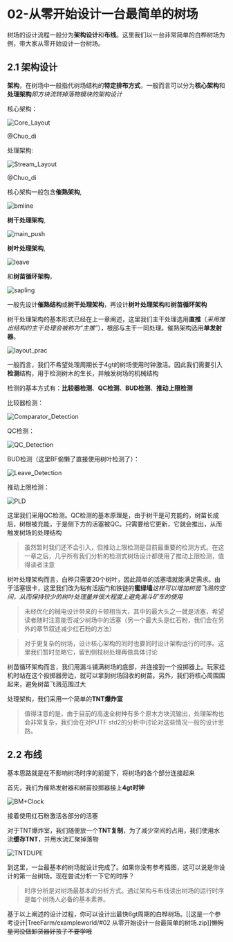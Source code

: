 # 02-从零开始设计一台最简单的树场

树场的设计流程一般分为**架构设计**和**布线**。这里我们以一台非常简单的白桦树场为例，带大家从零开始设计一台树场。

## 2.1 架构设计

**架构**，在树场中一般指代树场结构的**特定排布方式**，一般而言可以分为**核心架构**和**处理架构***即方块流转掉落物模块的架构设计*

核心架构：

![Core_Layout](./img/Core_Layout.png)

@Chuo_di

处理架构:

![Stream_Layout](./img/Stream_Layout.png)

@Chuo_di

核心架构一般包含**催熟架构**,

![bmline](./img/bmline.png)

**树干处理架构**,

![main_push](./img/MainPush_Layout.png)

**树叶处理架构**,

![leave](./img/leave.png)

和**树苗循环架构**，

![sapling](./img/Saplingrecyc.png)

一般先设计**催熟结构**或**树干处理架构**，再设计**树叶处理架构**和**树苗循环架构**

树干处理架构的基本形式已经在上一章阐述，这里我们主干处理选用**直推**（*采用推出结构的主干处理会被称为“主推”*），根部与主干一同处理。催熟架构选用**单发射器**。

![layout_prac](./img/layout_prac.png)

一般而言，我们不希望处理周期长于4gt的树场使用时钟激活。因此我们需要引入**检测**结构，用于检测树木的生长，并触发树场的机械结构

检测的基本方式有：**比较器检测**、**QC检测**、**BUD检测**、**推动上限检测**

比较器检测：

![Comparator_Detection](./img/Comparator_Detect.png)

QC检测：

![QC_Detection](./img/QC_Detection.png)

BUD检测（这里BF偷懒了直接使用树叶检测了）：

![Leave_Detection](./img/Leave_Detection.png)

推动上限检测：

![PLD](./img/TreeFarm_PushLimitDetect.png)

这里我们采用QC检测。QC检测的基本原理是，由于树干是可充能的，树苗长成后，树根被充能，于是侧下方的活塞被QC。只需要给它更新，它就会推出，从而触发树场的处理结构

>虽然暂时我们还不会引入，但推动上限检测是目前最重要的检测方式。在这一章之后，几乎所有我们分析的检测式树场设计都使用了推动上限检测，值得读者注意

树叶处理架构而言，白桦只需要20个树叶，因此简单的活塞墙就能满足需求。由于活塞很卡，这里我们改为粘有活版门和铁链的**蜜绿墙***这样可以增加树苗飞溅的空间，从而保持较少的树叶处理量并很大程度上避免漏斗矿车的使用*

>未经优化的械电设计带来的卡顿相当大，其中的最大头之一就是活塞，希望读者随时注意能否减少树场中的活塞（另一个最大头是红石粉，我们会在另外的章节叙述减少红石粉的方法）

>对于更复杂的树场，设计核心架构的同时也要同时设计架构运行的时序。这里我们暂时忽略它，留到侧枝树处理再做具体讨论

树苗循环架构而言，我们用漏斗铺满树场的底部，并连接到一个投掷器上。玩家挂机时站在这个投掷器旁边，就可以拿到树场回收的树苗。另外，我们将核心周围围起来，避免树苗飞溅范围过大

处理架构，我们采用一个简单的**TNT爆炸室**

>值得注意的是，由于目前的高速全树种有多个原木方块流输出，处理架构也会非常复杂，我们会在对PUTF std2的分析中讨论对这些情况一般的设计思路。

## 2.2 布线

基本思路就是在不影响树场时序的前提下，将树场的各个部分连接起来

首先，我们为催熟发射器和树苗投掷器接上**4gt时钟**

![BM+Clock](./img/BM+4gtclock.png)

接着使用红石粉激活各部分的活塞

对于TNT爆炸室，我们随便放一个**TNT复制**，为了减少空间的占用，我们使用水流**缓存TNT**，并用水流汇聚掉落物

![TNTDUPE](./img/TNT复制与水流缓存.png)

到这里，一台最基本的树场就设计完成了。如果你没有参考插图，这可以说是你设计的第一台树场。现在尝试分析一下它的时序？

>时序分析是对树场最基本的分析方式。通过架构与布线读出树场的运行时序是每个树场人必备的基本素养。

基于以上阐述的设计过程，你可以设计出最快6gt周期的白桦树场。[[这是一个参考设计|TreeFarm/exampleworld/#02 从零开始设计一台最简单的树场.zip]]~~懒狗星河没做卸货器好孩子不要学哦~~